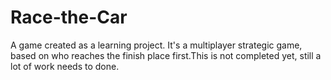 # Race-the-Car
A game created as a learning project. 
It's a multiplayer strategic game, based on who reaches the finish place first.This is not completed yet, still a lot of work needs to done.
